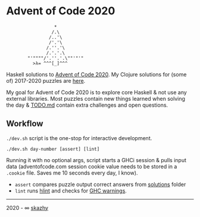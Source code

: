 # Advent of Code 2020

```
                  *
                 /.\
                /..'\
                /'.'\
               /.''.'\
               /.'.'.\
        "'""""/'.''.'.\""'"'"
          >λ= ^^^[_]^^^
```

Haskell solutions to [Advent of Code 2020](https://adventofcode.com/2020).
My Clojure solutions for (some of) 2017-2020 puzzles are [here](https://github.com/skazhy/advent).

My goal for Advent of Code 2020 is to explore core Haskell & not use any
external libraries. Most puzzles contain new things learned when solving the
day & [TODO.md](/TODO.md) contain extra challenges and open questions.

## Workflow

`./dev.sh` script is the one-stop for interactive development.

```
./dev.sh day-number [assert] [lint]
```

Running it with no optional args, script starts a GHCi session & pulls input
data (adventofcode.com session cookie value needs to be stored
in a `.cookie` file. Saves me 10 seconds every day, I know).

* `assert` compares puzzle output correct answers from [solutions](/solutions) folder
* `lint` runs [hlint](https://hackage.haskell.org/package/hlint) and checks
  for [GHC warnings](https://downloads.haskell.org/~ghc/latest/docs/html/users_guide/using-warnings.html).

___

2020 - &infin; [skazhy](http://karlis.me)
